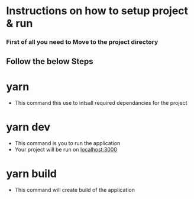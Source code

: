 # Instructions on how to setup project & run

### First of all you need to Move to the project directory

## Follow the below Steps

# yarn
- This command this use to intsall required dependancies for the project

# yarn dev
- This command is you to run the application
- Your project will be run on [localhost:3000](localhost:3000)

# yarn build
- This command will create build of the application